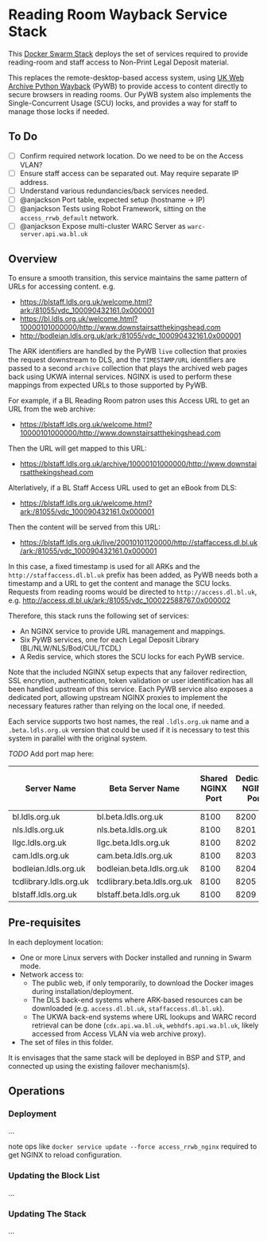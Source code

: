 Reading Room Wayback Service Stack
==================================

This [Docker Swarm Stack](https://docs.docker.com/engine/swarm/stack-deploy/) deploys the set of services required to provide reading-room and staff access to Non-Print Legal Deposit material.

This replaces the remote-desktop-based access system, using [UK Web Archive Python Wayback](https://github.com/ukwa/ukwa-pywb) (PyWB) to provide access to content directly to secure browsers in reading rooms. Our PyWB system also implements the Single-Concurrent Usage (SCU) locks, and provides a way for staff to manage those locks if needed.

To Do
-----

- [ ] Confirm required network location. Do we need to be on the Access VLAN?
- [ ] Ensure staff access can be separated out. May require separate IP address.
- [ ] Understand various redundancies/back services needed.
- [ ] @anjackson Port table, expected setup (hostname -> IP)
- [ ] @anjackson Tests using Robot Framework, sitting on the `access_rrwb_default` network.
- [ ] @anjackson Expose multi-cluster WARC Server as `warc-server.api.wa.bl.uk`

Overview
--------

To ensure a smooth transition, this service maintains the same pattern of URLs for accessing content. e.g.

- https://blstaff.ldls.org.uk/welcome.html?ark:/81055/vdc_100090432161.0x000001
- https://bl.ldls.org.uk/welcome.html?10000101000000/http://www.downstairsatthekingshead.com
- http://bodleian.ldls.org.uk/ark:/81055/vdc_100090432161.0x000001

The ARK identifiers are handled by the PyWB `live` collection that proxies the request downstream to DLS, and the `TIMESTAMP/URL` identifiers are passed to a second `archive` collection that plays the archived web pages back using UKWA internal services. NGINX is used to perform these mappings from expected URLs to those supported by PyWB.

For example, if a BL Reading Room patron uses this Access URL to get an URL from the web archive:

- https://blstaff.ldls.org.uk/welcome.html?10000101000000/http://www.downstairsatthekingshead.com

Then the URL will get mapped to this URL:

- https://blstaff.ldls.org.uk/archive/10000101000000/http://www.downstairsatthekingshead.com

Alterlatively, if a BL Staff Access URL used to get an eBook from DLS:

- https://blstaff.ldls.org.uk/welcome.html?ark:/81055/vdc_100090432161.0x000001

Then the content will be served from this URL:

- https://blstaff.ldls.org.uk/live/20010101120000/http://staffaccess.dl.bl.uk/ark:/81055/vdc_100090432161.0x000001

In this case, a fixed timestamp is used for all ARKs and the `http://staffaccess.dl.bl.uk` prefix has been added, as PyWB needs both a timestamp and a URL to get the content and manage the SCU locks. Requests from reading rooms would be directed to `http://access.dl.bl.uk`, e.g. http://access.dl.bl.uk/ark:/81055/vdc_100022588767.0x000002

Therefore, this stack runs the following set of services:

- An NGINX service to provide URL management and mappings.
- Six PyWB services, one for each Legal Deposit Library (BL/NLW/NLS/Bod/CUL/TCDL)
- A Redis service, which stores the SCU locks for each PyWB service.

Note that the included NGINX setup expects that any failover redirection, SSL encrytion, authentication, token validation or user identification has all been handled upstream of this service. Each PyWB service also exposes a dedicated port, allowing upstream NGINX proxies to implement the necessary features rather than relying on the local one, if needed.

Each service supports two host names, the real `.ldls.org.uk` name and a `.beta.ldls.org.uk` version that could be used if it is necessary to test this system in parallel with the original system.

_TODO_ Add port map here:


| Server Name           | Beta Server Name            | Shared NGINX Port | Dedicated NGINX Port | Direct PyWB Port (for debugging) |
|-----------------------|-----------------------------|-------------------|----------------------|----------------------------------|
| bl.ldls.org.uk        | bl.beta.ldls.org.uk         | 8100              | 8200                 | 8300                             |
| nls.ldls.org.uk	    | nls.beta.ldls.org.uk        | 8100              | 8201                 | 8301                             |
| llgc.ldls.org.uk      | llgc.beta.ldls.org.uk       | 8100              | 8202                 | 8302                             |
| cam.ldls.org.uk       | cam.beta.ldls.org.uk        | 8100              | 8203                 | 8303                             |
| bodleian.ldls.org.uk  | bodleian.beta.ldls.org.uk   | 8100              | 8204                 | 8304                             |
| tcdlibrary.ldls.org.uk| tcdlibrary.beta.ldls.org.uk | 8100              | 8205                 | 8305                             |
| blstaff.ldls.org.uk   | blstaff.beta.ldls.org.uk    | 8100              | 8209                 | 8309                             |

Pre-requisites
--------------

In each deployment location:

- One or more Linux servers with Docker installed and running in Swarm mode.
- Network access to:
    - The public web, if only temporarily, to download the Docker images during installation/deployment.
    - The DLS back-end systems where ARK-based resources can be downloaded (e.g. `access.dl.bl.uk`, `staffaccess.dl.bl.uk`).
    - The UKWA back-end systems where URL lookups and WARC record retrieval can be done (`cdx.api.wa.bl.uk`, `webhdfs.api.wa.bl.uk`, likely accessed from Access VLAN via web archive proxy).
- The set of files in this folder.

It is envisages that the same stack will be deployed in BSP and STP, and connected up using the existing failover mechanism(s).

Operations
----------

### Deployment

...

note  ops like `docker service update --force access_rrwb_nginx` required to get NGINX to reload configuration.

### Updating the Block List

...

### Updating The Stack

...

